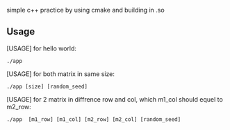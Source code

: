 simple c++ practice by using cmake and building in .so

## Usage
[USAGE] for hello world:
```
./app
```

[USAGE] for both matrix in same size:
```
./app [size] [random_seed]
```

[USAGE] for 2 matrix in diffrence row and col, which m1_col should equel to m2_row:
```
./app  [m1_row] [m1_col] [m2_row] [m2_col] [random_seed]
```